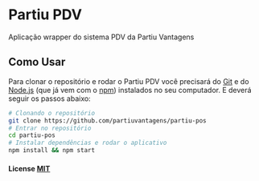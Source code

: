 # Partiu PDV

Aplicação wrapper do sistema PDV da Partiu Vantagens

## Como Usar

Para clonar o repositório e rodar o Partiu PDV você precisará do [Git](https://git-scm.com) e do [Node.js](https://nodejs.org/en/download/) (que já vem com o [npm](http://npmjs.com)) instalados no seu computador. E deverá seguir os passos abaixo:

```bash
# Clonando o repositório
git clone https://github.com/partiuvantagens/partiu-pos
# Entrar no repositório
cd partiu-pos
# Instalar dependências e rodar o aplicativo
npm install && npm start
```

#### License [MIT](LICENSE.md)

